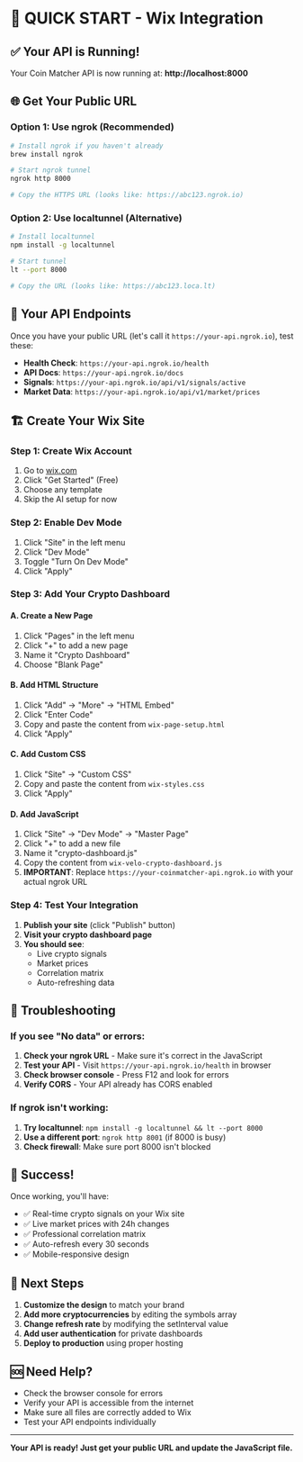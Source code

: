 # 🚀 QUICK START - Wix Integration

## ✅ Your API is Running!

Your Coin Matcher API is now running at: **http://localhost:8000**

## 🌐 Get Your Public URL

### Option 1: Use ngrok (Recommended)
```bash
# Install ngrok if you haven't already
brew install ngrok

# Start ngrok tunnel
ngrok http 8000

# Copy the HTTPS URL (looks like: https://abc123.ngrok.io)
```

### Option 2: Use localtunnel (Alternative)
```bash
# Install localtunnel
npm install -g localtunnel

# Start tunnel
lt --port 8000

# Copy the URL (looks like: https://abc123.loca.lt)
```

## 🎯 Your API Endpoints

Once you have your public URL (let's call it `https://your-api.ngrok.io`), test these:

- **Health Check**: `https://your-api.ngrok.io/health`
- **API Docs**: `https://your-api.ngrok.io/docs`
- **Signals**: `https://your-api.ngrok.io/api/v1/signals/active`
- **Market Data**: `https://your-api.ngrok.io/api/v1/market/prices`

## 🏗️ Create Your Wix Site

### Step 1: Create Wix Account
1. Go to [wix.com](https://wix.com)
2. Click "Get Started" (Free)
3. Choose any template
4. Skip the AI setup for now

### Step 2: Enable Dev Mode
1. Click "Site" in the left menu
2. Click "Dev Mode" 
3. Toggle "Turn On Dev Mode"
4. Click "Apply"

### Step 3: Add Your Crypto Dashboard

#### A. Create a New Page
1. Click "Pages" in the left menu
2. Click "+" to add a new page
3. Name it "Crypto Dashboard"
4. Choose "Blank Page"

#### B. Add HTML Structure
1. Click "Add" → "More" → "HTML Embed"
2. Click "Enter Code"
3. Copy and paste the content from `wix-page-setup.html`
4. Click "Apply"

#### C. Add Custom CSS
1. Click "Site" → "Custom CSS"
2. Copy and paste the content from `wix-styles.css`
3. Click "Apply"

#### D. Add JavaScript
1. Click "Site" → "Dev Mode" → "Master Page"
2. Click "+" to add a new file
3. Name it "crypto-dashboard.js"
4. Copy the content from `wix-velo-crypto-dashboard.js`
5. **IMPORTANT**: Replace `https://your-coinmatcher-api.ngrok.io` with your actual ngrok URL

### Step 4: Test Your Integration

1. **Publish your site** (click "Publish" button)
2. **Visit your crypto dashboard page**
3. **You should see**:
   - Live crypto signals
   - Market prices
   - Correlation matrix
   - Auto-refreshing data

## 🔧 Troubleshooting

### If you see "No data" or errors:
1. **Check your ngrok URL** - Make sure it's correct in the JavaScript
2. **Test your API** - Visit `https://your-api.ngrok.io/health` in browser
3. **Check browser console** - Press F12 and look for errors
4. **Verify CORS** - Your API already has CORS enabled

### If ngrok isn't working:
1. **Try localtunnel**: `npm install -g localtunnel && lt --port 8000`
2. **Use a different port**: `ngrok http 8001` (if 8000 is busy)
3. **Check firewall**: Make sure port 8000 isn't blocked

## 🎉 Success!

Once working, you'll have:
- ✅ Real-time crypto signals on your Wix site
- ✅ Live market prices with 24h changes
- ✅ Professional correlation matrix
- ✅ Auto-refresh every 30 seconds
- ✅ Mobile-responsive design

## 📱 Next Steps

1. **Customize the design** to match your brand
2. **Add more cryptocurrencies** by editing the symbols array
3. **Change refresh rate** by modifying the setInterval value
4. **Add user authentication** for private dashboards
5. **Deploy to production** using proper hosting

## 🆘 Need Help?

- Check the browser console for errors
- Verify your API is accessible from the internet
- Make sure all files are correctly added to Wix
- Test your API endpoints individually

---

**Your API is ready! Just get your public URL and update the JavaScript file.**
